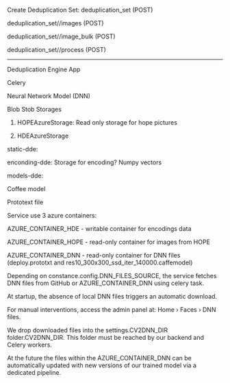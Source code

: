  

Create Deduplication Set: deduplication_set (POST) 

 
 

deduplication_set/<id>/images (POST) 

deduplication_set/<id>/image_bulk (POST) 

 
 

deduplication_set/<id>/process (POST) 

 

------ 

 

 

Deduplication Engine App 

 

Celery 

 

Neural Network Model (DNN) 

 

 

Blob Stob Storages 

 

1) HOPEAzureStorage: Read only storage for hope pictures 

 

2) HDEAzureStorage 

static-dde: 

enconding-dde: Storage for encoding? Numpy vectors 

models-dde:  

Coffee model 

Prototext file 

 

 

Service use 3 azure containers: 

AZURE_CONTAINER_HDE  - writable container for encodings data 

AZURE_CONTAINER_HOPE - read-only container for images from HOPE 

AZURE_CONTAINER_DNN - read-only container for DNN files (deploy.prototxt and res10_300x300_ssd_iter_140000.caffemodel) 

Depending on constance.config.DNN_FILES_SOURCE, the service fetches DNN files from GitHub or AZURE_CONTAINER_DNN using celery task. 

At startup, the absence of local DNN files triggers an automatic download. 

For manual interventions, access the admin panel at: Home › Faces › DNN files. 

We drop downloaded files into the settings.CV2DNN_DIR folder.CV2DNN_DIR. This folder must be reached by our backend and Celery workers. 

At the future the files within the AZURE_CONTAINER_DNN can be automatically updated with new versions of our trained model via a dedicated pipeline. 